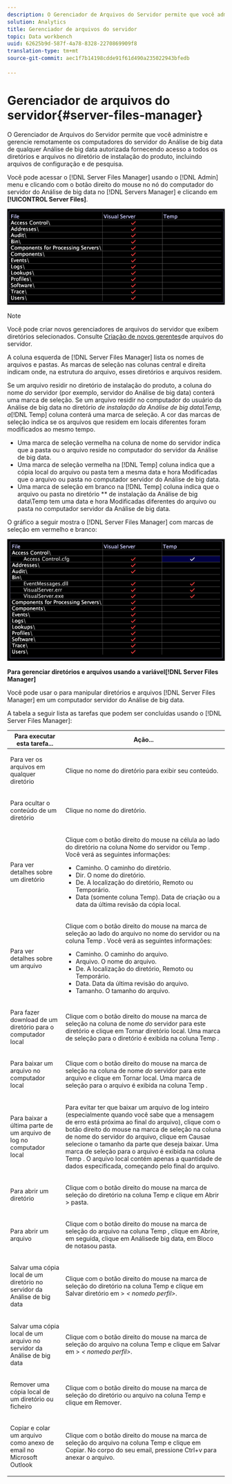 ```yaml
---
description: O Gerenciador de Arquivos do Servidor permite que você administre e gerencie remotamente os computadores do servidor do Análise de big data de qualquer Análise de big data autorizada fornecendo acesso a todos os diretórios e arquivos no diretório de instalação do produto, incluindo arquivos de configuração e de pesquisa.
solution: Analytics
title: Gerenciador de arquivos do servidor
topic: Data workbench
uuid: 62625b9d-587f-4a78-8328-2270869909f8
translation-type: tm+mt
source-git-commit: aec1f7b14198cdde91f61d490a235022943bfedb

---
```



# Gerenciador de arquivos do servidor{#server-files-manager}

O Gerenciador de Arquivos do Servidor permite que você administre e gerencie remotamente os computadores do servidor do Análise de big data de qualquer Análise de big data autorizada fornecendo acesso a todos os diretórios e arquivos no diretório de instalação do produto, incluindo arquivos de configuração e de pesquisa.

Você pode acessar o [!DNL Server Files Manager] usando o [!DNL Admin] menu e clicando com o botão direito do mouse no nó do computador do servidor do Análise de big data no [!DNL Servers Manager] e clicando em **[!UICONTROL Server Files]**.

![](assets/vis_FileManager.png)

>[!NOTE]
>
>Você pode criar novos gerenciadores de arquivos do servidor que exibem diretórios selecionados. Consulte [Criação de novos gerentes](../../../home/c-get-started/c-intf-anlys-ftrs/c-cstm-prof-files-mgrs/c-new-svr-files-mgrs.md#concept-6e8f63273109443699a8f61b1a2ea816)de arquivos do servidor.

A coluna esquerda de [!DNL Server Files Manager] lista os nomes de arquivos e pastas. As marcas de seleção nas colunas central e direita indicam onde, na estrutura do arquivo, esses diretórios e arquivos residem.

Se um arquivo residir no diretório de instalação do produto, a coluna do nome *do* servidor (por exemplo, servidor do Análise de big data) conterá uma marca de seleção. Se um arquivo residir no computador do usuário da Análise de big data no diretório *de instalação da Análise de big data\Temp, a*[!DNL Temp] coluna conterá uma marca de seleção. A cor das marcas de seleção indica se os arquivos que residem em locais diferentes foram modificados ao mesmo tempo.

* Uma marca de seleção vermelha na coluna de nome do servidor indica que a pasta ou o arquivo reside no computador do servidor da Análise de big data.
* Uma marca de seleção vermelha na [!DNL Temp] coluna indica que a cópia local do arquivo ou pasta tem a mesma data e hora Modificadas que o arquivo ou pasta no computador servidor do Análise de big data.
* Uma marca de seleção em branco na [!DNL Temp] coluna indica que o arquivo ou pasta no diretório ** de instalação da Análise de big data\Temp tem uma data e hora Modificadas diferentes do arquivo ou pasta no computador servidor da Análise de big data.

O gráfico a seguir mostra o [!DNL Server Files Manager] com marcas de seleção em vermelho e branco:

![](assets/vis_FileManager_RedWhiteChecks.png)

**Para gerenciar diretórios e arquivos usando a variável[!DNL Server Files Manager]**

Você pode usar o para manipular diretórios e arquivos [!DNL Server Files Manager] em um computador servidor do Análise de big data.

A tabela a seguir lista as tarefas que podem ser concluídas usando o [!DNL Server Files Manager]:

<table id="table_D217AE5A878542EC8B604812A61819C3"> 
 <thead> 
  <tr> 
   <th colname="col1" class="entry"> Para executar esta tarefa... </th> 
   <th colname="col2" class="entry"> Ação... </th> 
  </tr> 
 </thead>
 <tbody> 
  <tr> 
   <td colname="col1"> <p>Para ver os arquivos em qualquer diretório </p> </td> 
   <td colname="col2"> <p>Clique no nome do diretório para exibir seu conteúdo. </p> </td> 
  </tr> 
  <tr> 
   <td colname="col1"> <p>Para ocultar o conteúdo de um diretório </p> </td> 
   <td colname="col2"> <p>Clique no nome do diretório. </p> </td> 
  </tr> 
  <tr> 
   <td colname="col1"> <p>Para ver detalhes sobre um diretório </p> </td> 
   <td colname="col2"> <p>Clique com o botão direito do mouse na célula ao lado do diretório na coluna Nome do servidor ou <span class="wintitle"> Temp</span> . Você verá as seguintes informações: </p> 
    <ul id="ul_2DA5C8D0E95F4BCC8F7E25D05F00EB02"> 
     <li id="li_3FDECC14D62543B183C3509C338DF432">Caminho. O caminho do diretório. </li> 
     <li id="li_9CF3989FD9E2427995F070E043FAD02C">Dir. O nome do diretório. </li> 
     <li id="li_68AAA11907404D0BBF407ECD7CA2E467">De. A localização do diretório, Remoto ou Temporário. </li> 
     <li id="li_CB4AEEC89E424868B758465EC0B701B5">Data (somente coluna Temp). Data de criação ou a data da última revisão da cópia local. </li> 
    </ul> </td> 
  </tr> 
  <tr> 
   <td colname="col1"> <p>Para ver detalhes sobre um arquivo </p> </td> 
   <td colname="col2"> <p>Clique com o botão direito do mouse na marca de seleção ao lado do arquivo no nome do servidor ou na coluna <span class="wintitle"> Temp</span> . Você verá as seguintes informações: </p> <p> 
     <ul id="ul_C4E6CB86D1774D739B5ECF48AF8DB628"> 
      <li id="li_7A6D39CF8C064FDDAB87F8D4E50FA832">Caminho. O caminho do arquivo. </li> 
      <li id="li_9C735B6F0A2541F1992B845359C3685A">Arquivo. O nome do arquivo. </li> 
      <li id="li_3EB903E4F4C44A6093732C588F0125EF">De. A localização do diretório, Remoto ou Temporário. </li> 
      <li id="li_C1FED4F98F854D5892DBAD9F9E1D47B8">Data. Data da última revisão do arquivo. </li> 
      <li id="li_7477C727C62F4406BB2026063E41F2AE">Tamanho. O tamanho do arquivo. </li> 
     </ul> </p> </td> 
  </tr> 
  <tr> 
   <td colname="col1"> <p>Para fazer download de um diretório para o computador local </p> </td> 
   <td colname="col2"> <p>Clique com o botão direito do mouse na marca de seleção na coluna de nome <i>do</i> servidor para este diretório e clique em <span class="uicontrol"> Tornar diretório local</span>. Uma marca de seleção para o diretório é exibida na coluna <span class="wintitle"> Temp</span> . </p> </td> 
  </tr> 
  <tr> 
   <td colname="col1"> <p>Para baixar um arquivo no computador local </p> </td> 
   <td colname="col2"> <p>Clique com o botão direito do mouse na marca de seleção na coluna de nome <i>do</i> servidor para este arquivo e clique em <span class="uicontrol"> Tornar local</span>. Uma marca de seleção para o arquivo é exibida na coluna <span class="wintitle"> Temp</span> . </p> </td> 
  </tr> 
  <tr> 
   <td colname="col1"> <p>Para baixar a última parte de um arquivo de log no computador local </p> </td> 
   <td colname="col2"> <p>Para evitar ter que baixar um arquivo de log inteiro (especialmente quando você sabe que a mensagem de erro está próxima ao final do arquivo), clique com o botão direito do mouse na marca de seleção na coluna de nome do servidor do arquivo, clique em <span class="uicontrol"> Causa</span>e selecione o tamanho da parte que deseja baixar. Uma marca de seleção para o arquivo é exibida na coluna <span class="wintitle"> Temp</span> . O arquivo local contém apenas a quantidade de dados especificada, começando pelo final do arquivo. </p> </td> 
  </tr> 
  <tr> 
   <td colname="col1"> <p>Para abrir um diretório </p> </td> 
   <td colname="col2"> <p>Clique com o botão direito do mouse na marca de seleção do diretório na coluna <span class="wintitle"> Temp</span> e clique em <span class="uicontrol"> Abrir</span> &gt; <span class="uicontrol"> pasta</span>. </p> </td> 
  </tr> 
  <tr> 
   <td colname="col1"> <p>Para abrir um arquivo </p> </td> 
   <td colname="col2"> <p>Clique com o botão direito do mouse na marca de seleção do arquivo na coluna <span class="wintitle"> Temp</span> , clique em <span class="uicontrol"> Abrir</span>e, em seguida, clique em <span class="uicontrol"> Análise</span>de big data, <span class="uicontrol"> em Bloco de notas</span>ou <span class="uicontrol"> pasta</span>. </p> </td> 
  </tr> 
  <tr> 
   <td colname="col1"> <p>Salvar uma cópia local de um diretório no servidor da Análise de big data </p> </td> 
   <td colname="col2"> <p>Clique com o botão direito do mouse na marca de seleção do diretório na coluna <span class="wintitle"> Temp</span> e clique em <span class="uicontrol"> Salvar diretório em</span> &gt; <i>&lt;<span class="uicontrol"> nome</span>do perfil&gt;</i>. </p> </td> 
  </tr> 
  <tr> 
   <td colname="col1"> <p>Salvar uma cópia local de um arquivo no servidor da Análise de big data </p> </td> 
   <td colname="col2"> <p>Clique com o botão direito do mouse na marca de seleção do arquivo na coluna <span class="wintitle"> Temp</span> e clique em <span class="uicontrol"> Salvar em</span> &gt; <i>&lt;<span class="uicontrol"> nome</span>do perfil&gt;</i>. </p> </td> 
  </tr> 
  <tr> 
   <td colname="col1"> <p>Remover uma cópia local de um diretório ou ficheiro </p> </td> 
   <td colname="col2"> <p>Clique com o botão direito do mouse na marca de seleção do diretório ou arquivo na coluna <span class="wintitle"> Temp</span> e clique em <span class="uicontrol"> Remover</span>. </p> </td> 
  </tr> 
  <tr> 
   <td colname="col1"> <p>Copiar e colar um arquivo como anexo de email no Microsoft Outlook </p> </td> 
   <td colname="col2"> <p>Clique com o botão direito do mouse na marca de seleção do arquivo na coluna <span class="wintitle"> Temp</span> e clique em <span class="uicontrol"> Copiar</span>. No corpo do seu email, pressione Ctrl+v para anexar o arquivo. </p> </td> 
  </tr> 
 </tbody> 
</table>

